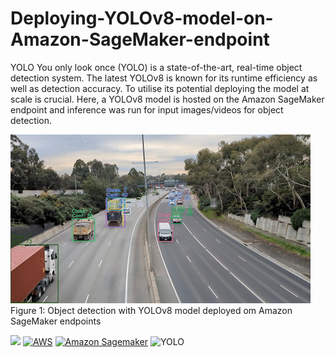 # Deploying-YOLOv8-model-on-Amazon-SageMaker-endpoint
YOLO You only look once (YOLO) is a state-of-the-art, real-time object detection system. The latest YOLOv8 is  known for its runtime efficiency as well as detection accuracy. To utilise its potential deploying the 
model at scale is crucial. Here, a YOLOv8 model is hosted on the Amazon SageMaker endpoint and inference was run for input images/videos for object detection.

<img src="images/highway1-detect2.gif?raw=true"/> Figure 1: Object detection with YOLOv8 model deployed om Amazon SageMaker endpoints

[![](https://img.shields.io/badge/Python-white?logo=Python)](#) [![AWS](https://img.shields.io/badge/AWS-Cloud-blue?logo=amazon-aws)](https://aws.amazon.com/)  [![Amazon Sagemaker](https://img.shields.io/badge/Amazon-Sagemaker-orange?logo=amazon-aws)](https://aws.amazon.com/sagemaker/) ![YOLO](https://github.com/AlexeyAB/darknet/blob/master/logo.png?raw=true "YOLO")

